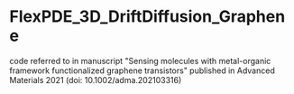 # FlexPDE_3D_DriftDiffusion_Graphene
 code referred to in manuscript "Sensing molecules with metal-organic framework functionalized graphene transistors" published in Advanced Materials 2021 (doi: 10.1002/adma.202103316)

